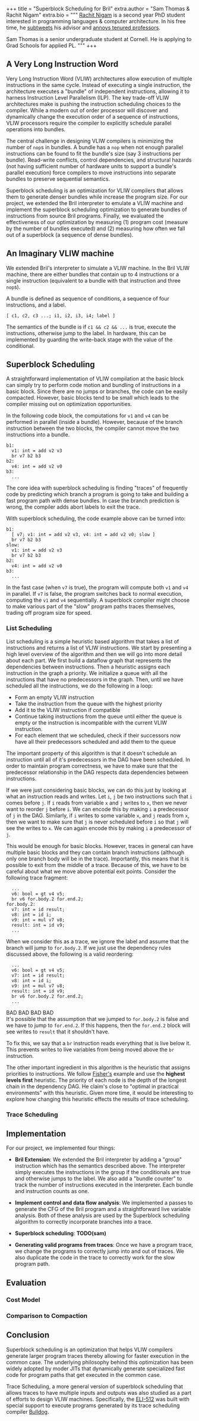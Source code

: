 +++
title = "Superblock Scheduling for Bril"
extra.author = "Sam Thomas & Rachit Nigam"
extra.bio = """
  [Rachit Nigam](https://rachitnigam.com) is a second year PhD student interested in
  programming languages & computer architecture. In his free time, he
  [subtweets](https://twitter.com/notypes/status/1170037148290080771) his advisor and [annoys tenured professors](https://twitter.com/natefoster/status/1074401015565291520).

  Sam Thomas is a senior undergraduate student at Cornell. He is applying to Grad Schools for applied PL.
"""
+++

## A Very Long Instruction Word

Very Long Instruction Word (VLIW) architectures allow execution of multiple
instructions in the same cycle. Instead of executing a single instruction,
the architecture executes a "bundle" of independent instructions, allowing it
to harness Instruction Level Parallelism (ILP). The key trade-off VLIW
architectures make is pushing the instruction scheduling choices to the compiler.
While a modern out of order processor will discover and dynamically change
the execution order of a sequence of instructions, VLIW processors require
the compiler to explicitly schedule parallel operations into bundles.

The central challenge in designing VLIW compilers is minimizing the number of
`nop`s in bundles. A bundle has a `nop` when not enough parallel instructions
can be found to fit the bundle's size (say 3 instructions per bundle).
Read-write conflicts, control dependencies, and structural hazards (not having
sufficient number of hardware units to support a bundle's parallel execution)
force compilers to move instructions into separate bundles to preserve
sequential semantics.

Superblock scheduling is an optimization for VLIW compilers that allows them to
generate denser bundles while increase the program size. For our project, we
extended the Bril interpreter to emulate a VLIW machine and implement the
superblock scheduling optimization to generate bundles of instructions from
source Bril programs. Finally, we evaluated the effectiveness of our
optimization by measuring (1) program cost (measure by the number of bundles
executed) and (2) measuring how often we fall out of a superblock (a sequence
of dense bundles).

## An Imaginary VLIW machine

We extended Bril's interpreter to simulate a VLIW machine. In the Bril VLIW
machine, there are either bundles that contain up to 4 instructions or a single
instruction (equivalent to a bundle with that instruction and three `nop`s).

A bundle is defined as sequence of conditions, a sequence
of four instructions, and a label.

```
[ c1, c2, c3 ...; i1, i2, i3, i4; label ]
```

The semantics of the bundle is if `c1 && c2 && ...` is true, execute the
instructions, otherwise jump to the label. In hardware, this can be implemented
by guarding the write-back stage with the value of the conditional.

## Superblock Scheduling

A straightforward implementation of VLIW compilation at the basic block can
simply try to perform code motion and bundling of instructions in a basic
block. Since there are no jumps or branches, the code can be easily compacted.
However, basic blocks tend to be small which leads to the compiler missing
out on optimization opportunities.

In the following code block, the computations for `v1` and `v4` can be
performed in parallel (inside a bundle). However, because of the branch instruction
between the two blocks, the compiler cannot move the two instructions into
a bundle.

```
b1:
  v1: int = add v2 v3
  br v7 b2 b3
b2:
  v4: int = add v2 v0
b3:
  ...
```

The core idea with superblock scheduling is finding "traces" of frequently
code by predicting which branch a program is going to take and building
a fast program path with dense bundles. In case the branch prediction is
wrong, the compiler adds abort labels to exit the trace.

With superblock scheduling, the code example above can be turned into:

```
b1:
  [ v7; v1: int = add v2 v3, v4: int = add v2 v0; slow ]
  br v7 b2 b3
slow:
  v1: int = add v2 v3
  br v7 b2 b3
b2:
  v4: int = add v2 v0
b3:
  ...
```

In the fast case (when `v7` is true), the program will compute both `v1` and
`v4` in parallel. If `v7` is false, the program switches back to normal
execution, computing the `v1` and `v4` sequentially. A superblock compiler
might choose to make various part of the "slow" program paths traces
themselves, trading off program size for speed.

### List Scheduling
List scheduling is a simple heuristic based algorithm that takes a list of
instructions and returns a list of VLIW instructions. We start by presenting
a high level overview of the algorithm and then we will go into more detail
about each part. We first build a dataflow graph
that represents the dependencies between instructions. Then a heuristic assigns
each instruction in the graph a priority. We initialize a queue with all the instructions
that have no predecessors in the graph. Then, until we have scheduled all the instructions,
we do the following in a loop:
- Form an empty VLIW instruction
- Take the instruction from the queue with the highest priority
- Add it to the VLIW instruction if compatible
- Continue taking instructions from the queue until either the queue is empty or the instruction 
is incompatible with the current VLIW instruction.
- For each element that we scheduled, check if their successors now have all their predecessors scheduled
and add them to the queue

The important property of this algorithm is that it doesn't schedule an instruction until all
of it's predecessors in the DAG have been scheduled. In order to maintain program correctness,
we have to make sure that the predecessor relationship in the DAG respects data dependencies
between instructions.

If we were just considering basic blocks, we can do this just by looking at what an instruction
reads and writes. Let `i`, `j` be two instructions such that `i` comes before `j`. If `i` reads from
variable `x` and `j` writes to `x`, then we never want to reorder `j` before `i`. We can encode this by
making `i` a predecessor of `j` in the DAG. Similarly, if `i` writes to some variable `x`, 
and `j` reads from `x`, then we want to make sure that `j` is never scheduled before `i` so that `j`
will see the writes to `x`. We can again encode this by making `i` a predecessor of `j`.

This would be enough for basic blocks. However, traces in general can have multiple basic blocks
and they can contain branch instructions (although only one branch body will be in the trace).
Importantly, this means that it is possible to exit from the middle of a trace. Because of this,
we have to be careful about what we move above potential exit points. Consider the following trace fragment:
```
  ...
  v6: bool = gt v4 v5;
  br v6 for.body.2 for.end.2;
for.body.2:
  v7: int = id result;
  v8: int = id i;
  v9: int = mul v7 v8;
  result: int = id v9;
  ...
```
When we consider this as a trace, we ignore the label and assume that the branch will jump to `for.body.2`.
If we just use the dependency rules discussed above, the following is a valid reordering:
```
  ...
  v6: bool = gt v4 v5;
  v7: int = id result;
  v8: int = id i;
  v9: int = mul v7 v8;
  result: int = id v9;
  br v6 for.body.2 for.end.2;
  ...
```
BAD BAD BAD BAD  
It's possible that the assumption that we jumped to `for.body.2` is false and we have to jump to `for.end.2`.
If this happens, then the `for.end.2` block will see writes to `result` that it shouldn't have.

To fix this, we say that a `br` instruction reads everything that is live below it. This prevents writes to
live variables from being moved above the `br` instruction.

The other important ingredient in this algorithm is the heuristic that assigns priorities to instructions.
We follow [Fisher's](https://people.eecs.berkeley.edu/~kubitron/courses/cs252-S12/handouts/papers/TraceScheduling.pdf)
example and use the **highest levels first** heuristic. The priority of each node is the depth of the longest chain
in the dependency DAG. He claim's close to "optimal in practical environments" with this heuristic.
Given more time, it would be interesting to explore how changing this heuristic effects the results
of trace scheduling.

### Trace Scheduling


## Implementation

For our project, we implemented four things:

- **Bril Extension**: We extended the Bril interpreter by adding a "group"
   instruction which has the semantics described above. The interpreter simply
   executes the instructions in the group if the conditionals are true and
   otherwise jumps to the label. We also add a "bundle counter" to track
   the number of instructions executed in the interpreter. Each bundle and
   instruction counts as one.

- **Implement control and data flow analysis**: We implemented a passes to generate
  the CFG of the Bril program and a straightforward live variable analysis.
  Both of these analysis are used by the Superblock scheduling algorithm to
  correctly incorporate branches into a trace.

- **Superblock scheduling**: **TODO(sam)**

- **Generating valid programs from traces**: Once we have a program trace, we
  change the programs to correctly jump into and out of traces. We also duplicate
  the code in the trace to correctly work for the slow program path.

## Evaluation

### Cost Model

### Comparison to Compaction

## Conclusion

Superblock scheduling is an optimization that helps VLIW compilers generate
larger program traces thereby allowing for faster execution in the common case.
The underlying philosophy behind this optimization has been widely adopted by
moder JITs that dynamically generate specialized fast code for program paths
that get executed in the common case.

Trace Scheduling, a more general version of superblock scheduling that allows
traces to have multiple inputs and outputs was also studied as a part of
efforts to design VLIW machines. Specifically, the [ELI-512](https://courses.cs.washington.edu/courses/cse548/16wi/Fisher-VLIW.pdf) was built with
special support to execute programs generated by its trace scheduling compiler
[Bulldog](https://dl.acm.org/citation.cfm?id=912347).
